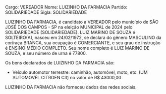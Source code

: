 Cargo: VEREADOR
Nome: LUIZINHO DA FARMACIA
Partido: SOLIDARIEDADE
Sigla: SOLIDARIEDADE

LUIZINHO DA FARMACIA, é candidato a VEREADOR pelo município de SÃO JOSÉ DOS CAMPOS - SP na eleição MUNICIPAL de 2024 pelo SOLIDARIEDADE (SOLIDARIEDADE).
LUIZ MARINO DE SOUZA é SOLTEIRO(A), nasceu em 24/02/1972, se declara do gênero MASCULINO da cor/raça BRANCA, sua ocupação é COMERCIANTE, e seu grau de instrução é ENSINO MÉDIO COMPLETO.
Seu nome completo é LUIZ MARINO DE SOUZA, e seu número de urna é 77800.

Os bens declarados de LUIZINHO DA FARMACIA são: 
- Veículo automotor terrestre: caminhão, automóvel, moto, etc. (UM AUTOMOVÉL CITROEN  C3) no valor de R$ 43000,00

LUIZINHO DA FARMACIA não forneceu dados das redes sociais.